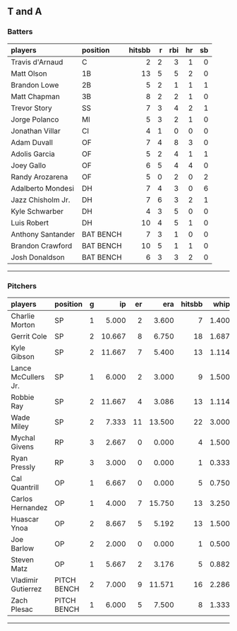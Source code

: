 ## T and A

### Batters

 
|players           |position  | hitsbb|  r| rbi| hr| sb| 
|:-----------------|:---------|------:|--:|---:|--:|--:| 
|Travis d'Arnaud   |C         |      2|  2|   3|  1|  0| 
|Matt Olson        |1B        |     13|  5|   5|  2|  0| 
|Brandon Lowe      |2B        |      5|  2|   1|  1|  1| 
|Matt Chapman      |3B        |      8|  2|   2|  1|  0| 
|Trevor Story      |SS        |      7|  3|   4|  2|  1| 
|Jorge Polanco     |MI        |      5|  3|   2|  1|  0| 
|Jonathan Villar   |CI        |      4|  1|   0|  0|  0| 
|Adam Duvall       |OF        |      7|  4|   8|  3|  0| 
|Adolis Garcia     |OF        |      5|  2|   4|  1|  1| 
|Joey Gallo        |OF        |      6|  5|   4|  4|  0| 
|Randy Arozarena   |OF        |      5|  0|   2|  0|  2| 
|Adalberto Mondesi |DH        |      7|  4|   3|  0|  6| 
|Jazz Chisholm Jr. |DH        |      7|  6|   3|  2|  1| 
|Kyle Schwarber    |DH        |      4|  3|   5|  0|  0| 
|Luis Robert       |DH        |     10|  4|   5|  1|  0| 
|Anthony Santander |BAT BENCH |      7|  3|   1|  0|  0| 
|Brandon Crawford  |BAT BENCH |     10|  5|   1|  1|  0| 
|Josh Donaldson    |BAT BENCH |      6|  3|   3|  2|  0| 


* * *

### Pitchers

 
|players             |position    |  g|     ip| er|    era| hitsbb|  whip| so|  w| sv| 
|:-------------------|:-----------|--:|------:|--:|------:|------:|-----:|--:|--:|--:| 
|Charlie Morton      |SP          |  1|  5.000|  2|  3.600|      7| 1.400|  3|  0|  0| 
|Gerrit Cole         |SP          |  2| 10.667|  8|  6.750|     18| 1.687| 14|  1|  0| 
|Kyle Gibson         |SP          |  2| 11.667|  7|  5.400|     13| 1.114| 16|  0|  0| 
|Lance McCullers Jr. |SP          |  1|  6.000|  2|  3.000|      9| 1.500|  8|  0|  0| 
|Robbie Ray          |SP          |  2| 11.667|  4|  3.086|     13| 1.114| 18|  1|  0| 
|Wade Miley          |SP          |  2|  7.333| 11| 13.500|     22| 3.000|  3|  0|  0| 
|Mychal Givens       |RP          |  3|  2.667|  0|  0.000|      4| 1.500|  3|  0|  1| 
|Ryan Pressly        |RP          |  3|  3.000|  0|  0.000|      1| 0.333|  5|  0|  1| 
|Cal Quantrill       |OP          |  1|  6.667|  0|  0.000|      5| 0.750|  4|  1|  0| 
|Carlos Hernandez    |OP          |  1|  4.000|  7| 15.750|     13| 3.250|  3|  0|  0| 
|Huascar Ynoa        |OP          |  2|  8.667|  5|  5.192|     13| 1.500| 10|  0|  0| 
|Joe Barlow          |OP          |  2|  2.000|  0|  0.000|      1| 0.500|  3|  0|  1| 
|Steven Matz         |OP          |  1|  5.667|  2|  3.176|      5| 0.882|  5|  1|  0| 
|Vladimir Gutierrez  |PITCH BENCH |  2|  7.000|  9| 11.571|     16| 2.286|  3|  0|  0| 
|Zach Plesac         |PITCH BENCH |  1|  6.000|  5|  7.500|      8| 1.333|  6|  0|  0| 


* * *


